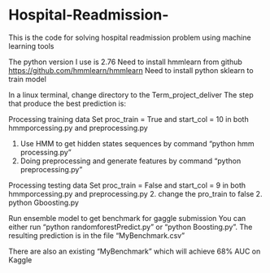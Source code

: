 # Hospital-Readmission-
This is the code for solving hospital readmission problem using machine learning tools

The python version I use is 2.76
Need to install hmmlearn from github https://github.com/hmmlearn/hmmlearn
Need to install python sklearn to train model

In a linux terminal, change directory to the Term_project_deliver
The step that produce the best prediction is:

Processing training data
Set proc_train = True and start_col = 10 in both hmmporcessing.py and preprocessing.py
1. Use HMM to get hidden states sequences by command “python hmm processing.py”
2. Doing preprocessing and generate features by command “python preprocessing.py”

Processing testing data
Set proc_train = False and start_col = 9 in both hmmporcessing.py and preprocessing.py
2. change the pro_train to false
2. python Gboosting.py

Run ensemble model to get benchmark for gaggle submission
You can either run “python randomforestPredict.py” or “python Boosting.py”.
The resulting prediction is in the file “MyBenchmark.csv”

There are also an existing “MyBenchmark” which will achieve 68% AUC on Kaggle